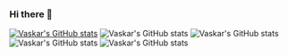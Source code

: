 ### Hi there 👋
[![Vaskar's GitHub stats](https://github-readme-stats.vercel.app/api?username=vdhakal)](https://github.com/anuraghazra/github-readme-stats)
![Vaskar's GitHub stats](https://github-readme-stats.vercel.app/api?username=vdhakal&hide=contribs,prs)
![Vaskar's GitHub stats](https://github-readme-stats.vercel.app/api?username=vdhakal&count_private=true)
![Vaskar's GitHub stats](https://github-readme-stats.vercel.app/api?username=vdhakal&show_icons=true)
![Vaskar's GitHub stats](https://github-readme-stats.vercel.app/api?username=vdhakal&show_icons=true&theme=radical)
